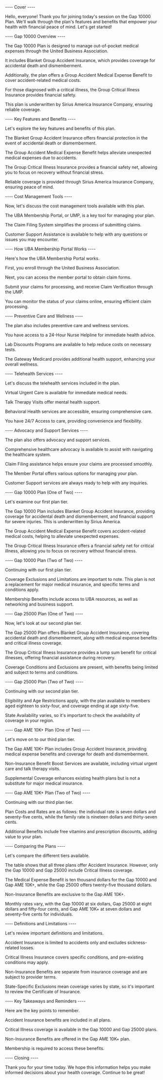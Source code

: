 ---- Cover ----

Hello, everyone! Thank you for joining today's session on the Gap 10000 Plan. We'll walk through the plan's features and benefits that empower your health with financial peace of mind. Let's get started!

---- Gap 10000 Overview ----

The Gap 10000 Plan is designed to manage out-of-pocket medical expenses through the United Business Association. 

It includes Blanket Group Accident Insurance, which provides coverage for accidental death and dismemberment. 

Additionally, the plan offers a Group Accident Medical Expense Benefit to cover accident-related medical costs. 

For those diagnosed with a critical illness, the Group Critical Illness Insurance provides financial safety. 

This plan is underwritten by Sirius America Insurance Company, ensuring reliable coverage.

---- Key Features and Benefits ----

Let's explore the key features and benefits of this plan.

The Blanket Group Accident Insurance offers financial protection in the event of accidental death or dismemberment. 

The Group Accident Medical Expense Benefit helps alleviate unexpected medical expenses due to accidents. 

The Group Critical Illness Insurance provides a financial safety net, allowing you to focus on recovery without financial stress. 

Reliable coverage is provided through Sirius America Insurance Company, ensuring peace of mind.

---- Cost Management Tools ----

Now, let's discuss the cost management tools available with this plan.

The UBA Membership Portal, or UMP, is a key tool for managing your plan. 

The Claim Filing System simplifies the process of submitting claims. 

Customer Support Assistance is available to help with any questions or issues you may encounter.

---- How UBA Membership Portal Works ----

Here's how the UBA Membership Portal works.

First, you enroll through the United Business Association. 

Next, you can access the member portal to obtain claim forms. 

Submit your claims for processing, and receive Claim Verification through the UMP. 

You can monitor the status of your claims online, ensuring efficient claim processing.

---- Preventive Care and Wellness ----

The plan also includes preventive care and wellness services.

You have access to a 24-Hour Nurse Helpline for immediate health advice. 

Lab Discounts Programs are available to help reduce costs on necessary tests. 

The Gateway Medicard provides additional health support, enhancing your overall wellness.

---- Telehealth Services ----

Let's discuss the telehealth services included in the plan.

Virtual Urgent Care is available for immediate medical needs. 

Talk Therapy Visits offer mental health support. 

Behavioral Health services are accessible, ensuring comprehensive care. 

You have 24/7 Access to care, providing convenience and flexibility.

---- Advocacy and Support Services ----

The plan also offers advocacy and support services.

Comprehensive healthcare advocacy is available to assist with navigating the healthcare system. 

Claim Filing assistance helps ensure your claims are processed smoothly. 

The Member Portal offers various options for managing your plan. 

Customer Support services are always ready to help with any inquiries.

---- Gap 10000 Plan (One of Two) ----

Let's examine our first plan tier.

The Gap 10000 Plan includes Blanket Group Accident Insurance, providing coverage for accidental death and dismemberment, and financial support for severe injuries. This is underwritten by Sirius America.

The Group Accident Medical Expense Benefit covers accident-related medical costs, helping to alleviate unexpected expenses.

The Group Critical Illness Insurance offers a financial safety net for critical illness, allowing you to focus on recovery without financial stress.

---- Gap 10000 Plan (Two of Two) ----

Continuing with our first plan tier.

Coverage Exclusions and Limitations are important to note. This plan is not a replacement for major medical insurance, and specific terms and conditions apply.

Membership Benefits include access to UBA resources, as well as networking and business support.

---- Gap 25000 Plan (One of Two) ----

Now, let's look at our second plan tier.

The Gap 25000 Plan offers Blanket Group Accident Insurance, covering accidental death and dismemberment, along with medical expense benefits and critical illness coverage.

The Group Critical Illness Insurance provides a lump sum benefit for critical illnesses, offering financial assistance during recovery.

Coverage Conditions and Exclusions are present, with benefits being limited and subject to terms and conditions.

---- Gap 25000 Plan (Two of Two) ----

Continuing with our second plan tier.

Eligibility and Age Restrictions apply, with the plan available to members aged eighteen to sixty-four, and coverage ending at age sixty-five.

State Availability varies, so it's important to check the availability of coverage in your region.

---- Gap AME 10K+ Plan (One of Two) ----

Let's move on to our third plan tier.

The Gap AME 10K+ Plan includes Group Accident Insurance, providing medical expense benefits and coverage for death and dismemberment.

Non-Insurance Benefit Boost Services are available, including virtual urgent care and talk therapy visits.

Supplemental Coverage enhances existing health plans but is not a substitute for major medical insurance.

---- Gap AME 10K+ Plan (Two of Two) ----

Continuing with our third plan tier.

Plan Costs and Rates are as follows: the individual rate is seven dollars and seventy-five cents, while the family rate is nineteen dollars and thirty-seven cents.

Additional Benefits include free vitamins and prescription discounts, adding value to your plan.

---- Comparing the Plans ----

Let's compare the different tiers available.

The table shows that all three plans offer Accident Insurance. However, only the Gap 10000 and Gap 25000 include Critical Illness coverage. 

The Medical Expense Benefit is ten thousand dollars for the Gap 10000 and Gap AME 10K+, while the Gap 25000 offers twenty-five thousand dollars. 

Non-Insurance Benefits are exclusive to the Gap AME 10K+. 

Monthly rates vary, with the Gap 10000 at six dollars, Gap 25000 at eight dollars and fifty-four cents, and Gap AME 10K+ at seven dollars and seventy-five cents for individuals.

---- Definitions and Limitations ----

Let's review important definitions and limitations.

Accident Insurance is limited to accidents only and excludes sickness-related losses.

Critical Illness Insurance covers specific conditions, and pre-existing conditions may apply.

Non-Insurance Benefits are separate from insurance coverage and are subject to provider terms.

State-Specific Exclusions mean coverage varies by state, so it's important to review the Certificate of Insurance.

---- Key Takeaways and Reminders ----

Here are the key points to remember.

Accident Insurance benefits are included in all plans. 

Critical Illness coverage is available in the Gap 10000 and Gap 25000 plans. 

Non-Insurance Benefits are offered in the Gap AME 10K+ plan. 

Membership is required to access these benefits.

---- Closing ----

Thank you for your time today. We hope this information helps you make informed decisions about your health coverage. Continue to be great!